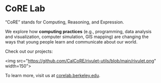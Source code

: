 # CoRE Lab

“CoRE” stands for Computing, Reasoning, and Expression. 

We explore how **computing practices** (e.g., programming, data analysis and visualization, computer simulation, GIS mapping) are changing the ways that young people learn and communicate about our world.

Check out our projects:

<img src="https://github.com/CalCoRE/rivulet-utils/blob/main/rivulet.png" width=150">

To learn more, visit us at [corelab.berkeley.edu](https://corelab.berkeley.edu).
